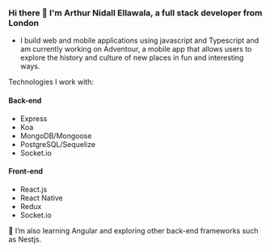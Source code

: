 ### Hi there 👋 I'm Arthur Nidall Ellawala, a full stack developer from London

- I build web and mobile applications using javascript and Typescript and am currently working on Adventour, a mobile app that allows users to explore the history and culture of new places in fun and interesting ways. 

Technologies I work with:
#### Back-end
- Express
- Koa
- MongoDB/Mongoose
- PostgreSQL/Sequelize
- Socket.io

#### Front-end
- React.js
- React Native
- Redux
- Socket.io


 🌱 I’m also learning Angular and exploring other back-end frameworks such as Nestjs. 


<!--
**NidalEllawala/NidalEllawala** is a ✨ _special_ ✨ repository because its `README.md` (this file) appears on your GitHub profile.

Here are some ideas to get you started:

- 🔭 I’m currently working on ...
- 🌱 I’m currently learning ...
- 👯 I’m looking to collaborate on ...
- 🤔 I’m looking for help with ...
- 💬 Ask me about ...
- 📫 How to reach me: ...
- 😄 Pronouns: ...
- ⚡ Fun fact: ...
-->
